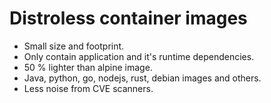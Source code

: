 # Distroless container images

* Small size and footprint.
* Only contain application and it's runtime dependencies.
* 50 % lighter than alpine image.
* Java, python, go, nodejs, rust, debian images and others.
* Less noise from CVE scanners.
